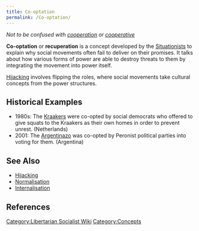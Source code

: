 ```yaml
---
title: Co-optation
permalink: /Co-optation/
---
```


*Not to be confused with [cooperation](cooperation "wikilink") or
[cooperative](cooperative "wikilink")*

**Co-optation** or **recuperation** is a concept developed by the
[Situationists](Situationism "wikilink") to explain why social movements
often fail to deliver on their promises. It talks about how various
forms of power are able to destroy threats to them by integrating the
movement into power itself.

[Hijacking](Hijacking "wikilink") involves flipping the roles, where
social movements take cultural concepts from the power structures.

## Historical Examples

- 1980s: The [Kraakers](Kraakers "wikilink") were co-opted by social
  democrats who offered to give squats to the Kraakers as their own
  homes in order to prevent unrest. (Netherlands)
- 2001: The [Argentinazo](Argentinazo "wikilink") was co-opted by
  Peronist political parties into voting for them. (Argentina)

## See Also

- [Hijacking](Hijacking "wikilink")
- [Normalisation](Normalisation "wikilink")
- [Internalisation](Internalisation "wikilink")

## References

<references />

[Category:Libertarian Socialist
Wiki](Category:Libertarian_Socialist_Wiki "wikilink")
[Category:Concepts](Category:Concepts "wikilink")